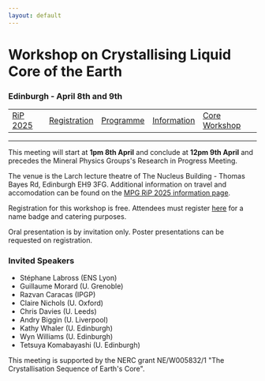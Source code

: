 ```yaml
---
layout: default
---
```


# Workshop on Crystallising Liquid Core of the Earth
### Edinburgh - April 8th and 9th

|    |    |    |    |    |
|----|----|----|----|----|
| [RiP 2025](./RiP_2025.html) | [Registration](./RiP_2025-abstracts.html) | [Programme](./RiP_2025-programme.html) | [Information](./RiP_2025-planning.html) | [Core Workshop](./core-workshop.html) |

* * *

This meeting will start at __1pm 8th April__ and conclude at __12pm 9th April__ and precedes the Mineral Physics Groups's Research in Progress Meeting.

The venue is the Larch lecture theatre of The Nucleus Building - Thomas Bayes Rd, Edinburgh EH9 3FG. Additional information on travel and accomodation can be found on the [MPG RiP 2025 information page](./RiP_2025-planning.html).

Registration for this workshop is free. Attendees must register __<a href="https://forms.office.com/Pages/ResponsePage.aspx?id=sAafLmkWiUWHiRCgaTTcYbw2T4DoKKxOjaEIhHhi9cpUN1dTMVZYNTc4UlVaMjlCOVJJNVZBVTBYMy4u">__<ins>here</ins>__</a>__
 for a name badge and catering purposes.

Oral presentation is by invitation only. Poster presentations can be requested on registration.

### Invited Speakers
*  Stéphane Labross (ENS Lyon)
*  Guillaume Morard (U. Grenoble)
*  Razvan Caracas (IPGP)
*  Claire Nichols (U. Oxford)
*  Chris Davies (U. Leeds)
*  Andry Biggin (U. Liverpool)
*  Kathy Whaler (U. Edinburgh)
*  Wyn Williams (U. Edinburgh)
*  Tetsuya Komabayashi (U. Edinburgh)

This meeting is supported by the NERC grant NE/W005832/1 "The Crystallisation Sequence of Earth's Core".
